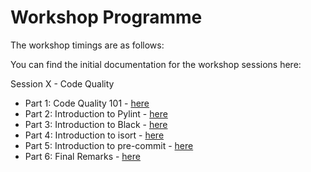 # Workshop Programme

The workshop timings are as follows:




You can find the initial documentation for the workshop sessions here:


Session X - Code Quality
- Part 1: Code Quality 101 - [here](../code_quality/1_code_quality.md)
- Part 2: Introduction to Pylint - [here](../code_quality/2_pylint.md)
- Part 3: Introduction to Black - [here](../code_quality/3_black.md)
- Part 4: Introduction to isort - [here](../code_quality/4_isort.md)
- Part 5: Introduction to pre-commit - [here](../code_quality/5_precommit.md)
- Part 6: Final Remarks - [here](../code_quality/6_final_remarks.md)
